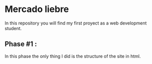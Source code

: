 # Mercado liebre  
In this repository you will find my first proyect as a web development student.

 ## Phase #1 : 
 In this phase the only thing I did is the structure of the site in html.
 
